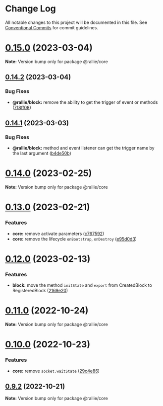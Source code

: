 # Change Log

All notable changes to this project will be documented in this file.
See [Conventional Commits](https://conventionalcommits.org) for commit guidelines.

# [0.15.0](https://github.com/ralliejs/rallie/compare/v0.14.2...v0.15.0) (2023-03-04)

**Note:** Version bump only for package @rallie/core

## [0.14.2](https://github.com/ralliejs/rallie/compare/v0.14.1...v0.14.2) (2023-03-04)

### Bug Fixes

- **@rallie/block:** remove the ability to get the trigger of event or methods ([718ff08](https://github.com/ralliejs/rallie/commit/718ff08ff42506f89b07d58f267c90d20ab67a4a))

## [0.14.1](https://github.com/ralliejs/rallie/compare/v0.14.0...v0.14.1) (2023-03-03)

### Bug Fixes

- **@rallie/block:** method and event listener can get the trigger name by the last argument ([b4de50b](https://github.com/ralliejs/rallie/commit/b4de50babc6a59551ee362fcfd358499b47ecefe))

# [0.14.0](https://github.com/ralliejs/rallie/compare/v0.13.2...v0.14.0) (2023-02-25)

**Note:** Version bump only for package @rallie/core

# [0.13.0](https://github.com/ralliejs/rallie/compare/v0.12.0...v0.13.0) (2023-02-21)

### Features

- **core:** remove activate parameters ([c767592](https://github.com/ralliejs/rallie/commit/c767592e1cc062be2b29cd20abe9a92bf3f474ab))
- **core:** remove the lifecycle `onBootstrap`, `onDestroy` ([e95d0d3](https://github.com/ralliejs/rallie/commit/e95d0d3c1d9dcbc22d6b964eca3c9c6529039124))

# [0.12.0](https://github.com/ralliejs/rallie/compare/v0.11.0...v0.12.0) (2023-02-13)

### Features

- **block:** move the method `initState` and `export` from CreatedBlock to RegisteredBlock ([2169e20](https://github.com/ralliejs/rallie/commit/2169e2017304b47bffdb7a1982f9e31aaac17d6e))

# [0.11.0](https://github.com/ralliejs/rallie/compare/v0.10.0...v0.11.0) (2022-10-24)

**Note:** Version bump only for package @rallie/core

# [0.10.0](https://github.com/ralliejs/rallie/compare/v0.9.2...v0.10.0) (2022-10-23)

### Features

- **core:** remove `socket.waitState` ([29c4e86](https://github.com/ralliejs/rallie/commit/29c4e8615a93e910bd2f639a9910b370ffe1d67d))

## [0.9.2](https://github.com/ralliejs/rallie/compare/v0.9.1...v0.9.2) (2022-10-21)

**Note:** Version bump only for package @rallie/core
